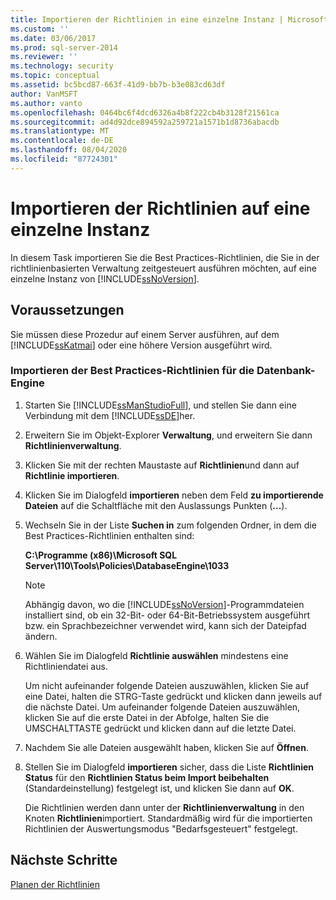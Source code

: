 ```yaml
---
title: Importieren der Richtlinien in eine einzelne Instanz | Microsoft-Dokumentation
ms.custom: ''
ms.date: 03/06/2017
ms.prod: sql-server-2014
ms.reviewer: ''
ms.technology: security
ms.topic: conceptual
ms.assetid: bc5bcd87-663f-41d9-bb7b-b3e083cd63df
author: VanMSFT
ms.author: vanto
ms.openlocfilehash: 0464bc6f4dcd6326a4b8f222cb4b3128f21561ca
ms.sourcegitcommit: ad4d92dce894592a259721a1571b1d8736abacdb
ms.translationtype: MT
ms.contentlocale: de-DE
ms.lasthandoff: 08/04/2020
ms.locfileid: "87724301"
---
```

# <a name="import-the-policies-to-a-single-instance"></a>Importieren der Richtlinien auf eine einzelne Instanz
  In diesem Task importieren Sie die Best Practices-Richtlinien, die Sie in der richtlinienbasierten Verwaltung zeitgesteuert ausführen möchten, auf eine einzelne Instanz von [!INCLUDE[ssNoVersion](../includes/ssnoversion-md.md)].  
  
## <a name="prerequisites"></a>Voraussetzungen  
 Sie müssen diese Prozedur auf einem Server ausführen, auf dem [!INCLUDE[ssKatmai](../includes/sskatmai-md.md)] oder eine höhere Version ausgeführt wird.  
  
### <a name="import-the-best-practices-policies-for-the-database-engine"></a>Importieren der Best Practices-Richtlinien für die Datenbank-Engine  
  
1.  Starten Sie [!INCLUDE[ssManStudioFull](../includes/ssmanstudiofull-md.md)], und stellen Sie dann eine Verbindung mit dem [!INCLUDE[ssDE](../includes/ssde-md.md)]her.  
  
2.  Erweitern Sie im Objekt-Explorer **Verwaltung**, und erweitern Sie dann **Richtlinienverwaltung**.  
  
3.  Klicken Sie mit der rechten Maustaste auf **Richtlinien**und dann auf **Richtlinie importieren**.  
  
4.  Klicken Sie im Dialogfeld **importieren** neben dem Feld **zu importierende Dateien** auf die Schaltfläche mit den Auslassungs Punkten (**...**).  
  
5.  Wechseln Sie in der Liste **Suchen in** zum folgenden Ordner, in dem die Best Practices-Richtlinien enthalten sind:  
  
     **C:\Programme (x86)\Microsoft SQL Server\110\Tools\Policies\DatabaseEngine\1033**  
  
    > [!NOTE]  
    >  Abhängig davon, wo die [!INCLUDE[ssNoVersion](../includes/ssnoversion-md.md)]-Programmdateien installiert sind, ob ein 32-Bit- oder 64-Bit-Betriebssystem ausgeführt bzw. ein Sprachbezeichner verwendet wird, kann sich der Dateipfad ändern.  
  
6.  Wählen Sie im Dialogfeld **Richtlinie auswählen** mindestens eine Richtliniendatei aus.  
  
     Um nicht aufeinander folgende Dateien auszuwählen, klicken Sie auf eine Datei, halten die STRG-Taste gedrückt und klicken dann jeweils auf die nächste Datei. Um aufeinander folgende Dateien auszuwählen, klicken Sie auf die erste Datei in der Abfolge, halten Sie die UMSCHALTTASTE gedrückt und klicken dann auf die letzte Datei.  
  
7.  Nachdem Sie alle Dateien ausgewählt haben, klicken Sie auf **Öffnen**.  
  
8.  Stellen Sie im Dialogfeld **importieren** sicher, dass die Liste **Richtlinien Status** für den **Richtlinien Status beim Import beibehalten** (Standardeinstellung) festgelegt ist, und klicken Sie dann auf **OK**.  
  
     Die Richtlinien werden dann unter der **Richtlinienverwaltung** in den Knoten **Richtlinien**importiert. Standardmäßig wird für die importierten Richtlinien der Auswertungsmodus "Bedarfsgesteuert" festgelegt.  
  
## <a name="next-steps"></a>Nächste Schritte  
 [Planen der Richtlinien](../../2014/tutorials/schedule-the-policies.md)  
  
  
